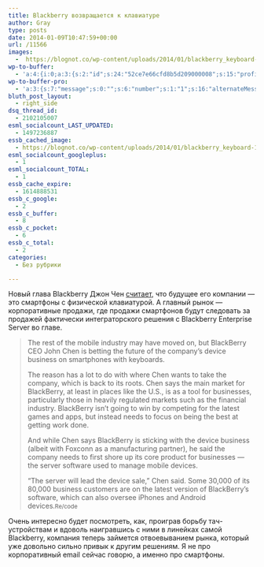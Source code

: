 ```yaml
---
title: Blackberry возвращается к клавиатуре
author: Gray
type: posts
date: 2014-01-09T10:47:59+00:00
url: /11566
images:
  -  https://blognot.co/wp-content/uploads/2014/01/blackberry_keyboard-1.jpg
wp-to-buffer:
  - 'a:4:{i:0;a:3:{s:2:"id";s:24:"52ce7e66cfd8b5d209000008";s:15:"profile_service";s:8:"facebook";s:10:"created_at";i:1389264486;}i:1;a:3:{s:2:"id";s:24:"52ce7e66cfd8b5d209000009";s:15:"profile_service";s:7:"twitter";s:10:"created_at";i:1389264486;}i:2;a:3:{s:2:"id";s:24:"52ce7e67cfd8b5d20900000a";s:15:"profile_service";s:8:"linkedin";s:10:"created_at";i:1389264487;}i:3;a:3:{s:2:"id";s:24:"52ce7e67cfd8b5d20900000b";s:15:"profile_service";s:8:"facebook";s:10:"created_at";i:1389264487;}}'
wp-to-buffer-pro:
  - 'a:3:{s:7:"message";s:0:"";s:6:"number";s:1:"1";s:16:"alternateMessage";s:0:"";}'
bluth_post_layout:
  - right_side
dsq_thread_id:
  - 2102105007
esml_socialcount_LAST_UPDATED:
  - 1497236887
essb_cached_image:
  - https://blognot.co/wp-content/uploads/2014/01/blackberry_keyboard-1.jpg
esml_socialcount_googleplus:
  - 1
esml_socialcount_TOTAL:
  - 1
essb_cache_expire:
  - 1614888531
essb_c_google:
  - 2
essb_c_buffer:
  - 8
essb_c_pocket:
  - 6
essb_c_total:
  - 2
categories:
  - Без рубрики

---
```








Новый глава Blackberry Джон Чен <a href="http://recode.net/2014/01/08/blackberry-says-keyboards-are-the-future/" target="_blank">считает</a>, что будущее его компании — это смартфоны с физической клавиатурой. А главный рынок — корпоративные продажи, где продажи смартфонов будут следовать за продажей фактически интеграторского решения с Blackberry Enterprise Server во главе.

> The rest of the mobile industry may have moved on, but BlackBerry CEO John Chen is betting the future of the company’s device business on smartphones with keyboards.
> 
> The reason has a lot to do with where Chen wants to take the company, which is back to its roots. Chen says the main market for BlackBerry, at least in places like the U.S., is as a tool for businesses, particularly those in heavily regulated markets such as the financial industry. BlackBerry isn’t going to win by competing for the latest games and apps, but instead needs to focus on being the best at getting work done.
> 
> And while Chen says BlackBerry is sticking with the device business (albeit with Foxconn as a manufacturing partner), he said the company needs to first shore up its core product for businesses — the server software used to manage mobile devices.
> 
> “The server will lead the device sale,” Chen said. Some 30,000 of its 80,000 business customers are on the latest version of BlackBerry’s software, which can also oversee iPhones and Android devices.<small>Re/code</small>

Очень интересно будет посмотреть, как, проиграв борьбу тач-устройствам и вдоволь наигравшись с ними в линейках самой Blackberry, компания теперь займется отвоевыванием рынка, который уже довольно сильно привык к другим решениям. Я не про корпоративный email сейчас говорю, а именно про смартфоны.
